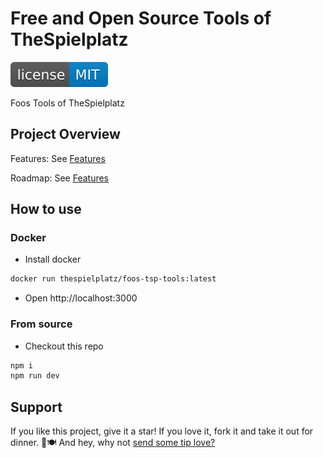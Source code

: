 # Free and Open Source Tools of TheSpielplatz

[![MIT License Badge](docs/img/license-badge.svg)](LICENSE)

Foos Tools of TheSpielplatz

## Project Overview

Features: See [Features](docs/FEATURES.md)

Roadmap: See [Features](docs/ROADMAP.md)

## How to use

### Docker

- Install docker

```bash
docker run thespielplatz/foos-tsp-tools:latest
```

- Open http://localhost:3000

### From source

- Checkout this repo

```bash
npm i
npm run dev
```

## Support

If you like this project, give it a star! If you love it, fork it and take it out for dinner. 🌟🍽️ And hey, why not [send some tip love?](https://thespielplatz.com/tip-jar)
